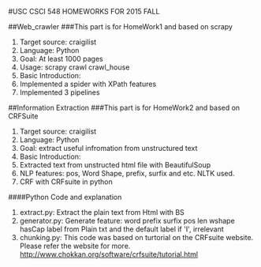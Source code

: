 #USC CSCI 548 HOMEWORKS FOR 2015 FALL


##Web_crawler
###This part is for HomeWork1 and based on scrapy
1. Target source: craigilist
2. Language: Python
3. Goal: At least 1000 pages
4. Usage: scrapy crawl crawl_house
5. Basic Introduction:
  1. Implemented a spider with XPath features
  2. Implemented 3 pipelines


##Information Extraction
###This part is for HomeWork2 and based on CRFSuite
1. Target source: craigilist
2. Language: Python
3. Goal: extract useful infromation from unstructured text
4. Basic Introduction:
  1. Extracted text from unstructed html file with BeautifulSoup
  2. NLP features: pos, Word Shape, prefix, surfix and etc. NLTK used.
  3. CRF with CRFsuite in python

####Python Code and explanation
1. extract.py: Extract the plain text from Html with BS
2. generator.py: Generate feature: word prefix surfix pos len wshape hasCap label from Plain txt and the default label if 'I', irrelevant
3. chunking.py: This code was based on turtorial on the CRFsuite website. Please refer the website for more. http://www.chokkan.org/software/crfsuite/tutorial.html
